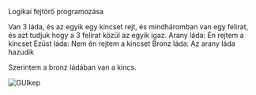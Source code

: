 Logikai fejtörő programozása

Van 3 láda, és az egyik egy kincset rejt, és mindháromban van egy felirat, és azt tudjuk hogy a 3 felirat közül az egyik igaz.
  Arany láda: Én rejtem a kincset
  Ezüst láda: Nem én rejtem a kincset
  Bronz láda: Az arany láda hazudik

Szerintem a bronz ládában van a kincs.

  ![GUIkep](https://github.com/user-attachments/assets/b42d5864-dec6-4a28-b5bd-203ad445b795)
